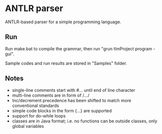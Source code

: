 # ANTLR parser
ANTLR-based parser for a simple programming language.

## Run

Run make.bat to compile the grammar, then run "grun tlmProject program -gui".

Sample codes and run results are stored in "Samples" folder.

## Notes
- single-line comments start with #... until end of line character
- multi-line comments are in form of /*...*/
- Inc/decrement precedence has been shifted to match more conventional standards
- simple code blocks in the form {...} are supported
- support for do-while loops
- classes are in Java format; i.e. no functions can be outside classes, only global variables

